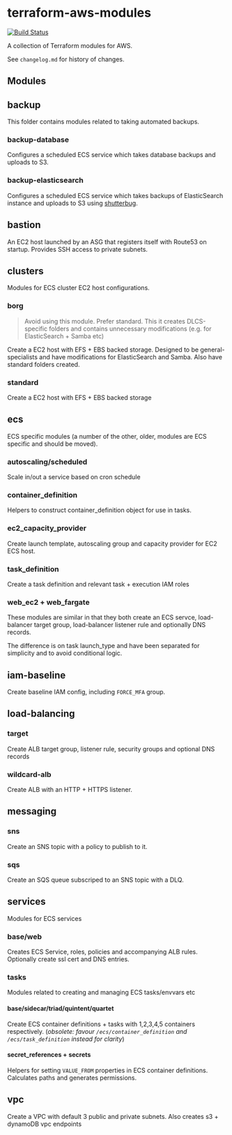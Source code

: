 # terraform-aws-modules
[![Build Status](https://travis-ci.org/digirati-co-uk/terraform-aws-modules.svg?branch=master)](https://travis-ci.org/digirati-co-uk/terraform-aws-modules)

A collection of Terraform modules for AWS.

See `changelog.md` for history of changes.

## Modules

## backup

This folder contains modules related to taking automated backups.

### backup-database

Configures a scheduled ECS service which takes database backups and uploads to S3.

### backup-elasticsearch

Configures a scheduled ECS service which takes backups of ElasticSearch instance and uploads to S3 using [shutterbug](https://github.com/digirati-co-uk/shutterbug).

## bastion

An EC2 host launched by an ASG that registers itself with Route53 on startup. Provides SSH access to private subnets.

## clusters

Modules for ECS cluster EC2 host configurations. 

### borg

> Avoid using this module. Prefer standard. This it creates DLCS-specific folders and contains unnecessary modifications (e.g. for ElasticSearch + Samba etc)

Create a EC2 host with EFS + EBS backed storage. Designed to be general-specialists and have modifications for ElasticSearch and Samba. Also have standard folders created.

### standard

Create a EC2 host with EFS + EBS backed storage

## ecs

ECS specific modules (a number of the other, older, modules are ECS specific and should be moved).

### autoscaling/scheduled

Scale in/out a service based on cron schedule

### container_definition

Helpers to construct container_definition object for use in tasks.

### ec2_capacity_provider

Create launch template, autoscaling group and capacity provider for EC2 ECS host.

### task_definition

Create a task definition and relevant task + execution IAM roles

### web_ec2 + web_fargate

These modules are similar in that they both create an ECS servce, load-balancer target group, load-balancer listener rule and optionally DNS records.

The difference is on task launch_type and have been separated for simplicity and to avoid conditional logic.

## iam-baseline

Create baseline IAM config, including `FORCE_MFA` group.

## load-balancing

### target

Create ALB target group, listener rule, security groups and optional DNS records

### wildcard-alb

Create ALB with an HTTP + HTTPS listener.

## messaging

### sns

Create an SNS topic with a policy to publish to it.

### sqs

Create an SQS queue subscriped to an SNS topic with a DLQ.

## services

Modules for ECS services

### base/web

Creates ECS Service, roles, policies and accompanying ALB rules. Optionally create ssl cert and DNS entries.

### tasks

Modules related to creating and managing ECS tasks/envvars etc

#### base/sidecar/triad/quintent/quartet

Create ECS container definitions + tasks with 1,2,3,4,5 containers respectively. (_obsolete: favour `/ecs/container_definition` and `/ecs/task_definition` instead for clarity_)

#### secret_references + secrets

Helpers for setting `VALUE_FROM` properties in ECS container definitions. Calculates paths and generates permissions.

## vpc

Create a VPC with default 3 public and private subnets. Also creates s3 + dynamoDB vpc endpoints